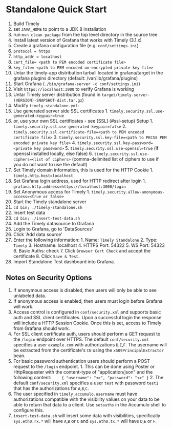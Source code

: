 # Standalone Quick Start

1. Build Timely
  1. set `JAVA_HOME` to point to a JDK 8 installation
  2. run `mvn clean package` from the top level directory in the source tree
2. Install latest version of Grafana that works with Timely (3.1.x)
3. Create a grafana configuration file (e.g: `conf/settings.ini`)
  1. `protocol = https`
  2. `http_addr = localhost`
  3. `cert_file= <path to PEM encoded certificate file>`
  4. `key_file= <path to PEM encoded un-encrypted private key file>`
4. Untar the timely-app distribution tarball located in grafana/target in the grafana plugins directory (default: /var/lib/grafana/plugins)
5. Start Grafana (`./bin/grafana-server -c conf/settings.ini`)
  1. Visit `https://localhost:3000` to verify Grafana is working
6. Untar Timely server distribution (found in `target/timely-server-(VERSION)-SNAPSHOT-dist.tar.gz`)
7. Modify `timely-standalone.yml`:
  1. Use generated server side SSL certificates
    1. `timely.security.ssl.use-generated-keypair=true`
  2. or, use your own SSL certificates - see [SSL] (#ssl-setup) Setup
    1. `timely.security.ssl.use-generated-keypair=false`
    2. `timely.security.ssl.certificate-file=<path to PEM encoded certificate file>`
    3. `timely.security.ssl.key-file=<path to PKCS8 PEM encoded private key file>`
    4. `timely.security.ssl.key-password=<private key password>`
    5. `timely.security.ssl.use-openssl=true` (if openssl installed locally, else false)
    6. `timely.security.ssl.use-ciphers=<list of ciphers>` (comma-delimited list of ciphers to use if you do not want to use the default)
  3. Set Timely domain information, this is used for the HTTP Cookie
    1. `timely.http.host=localhost`
  4. Set Grafana login address, used for HTTP redirect after login
    1. `grafana.http.address=https://localhost:3000/login`
  5. Set Anonymous access for Timely
    1. `timely.security.allow-anonymous-access=<true or false>`
8. Start the Timely standalone server
  1. `cd bin; ./timely-standalone.sh`
9. Insert test data
  1. `cd bin; ./insert-test-data.sh`
10. Add the Timely datasource to Grafana
  1. Login to Grafana, go to 'DataSources'
  2. Click 'Add data source'
  3. Enter the following information:
    1. Name: `Timely Standalone`
    2. Type: `Timely`
    3. Hostname: localhost
    4. HTTPS Port: 54322
    5. WS Port: 54323
    6. Basic Auths: check
    7. Click `Browser Cert Check` and accept the certificate
    8. Click `Save & Test`.
11. Import Standalone Test dashboard into Grafana.


## Notes on Security Options

1. If anonymous access is disabled, then users will only be able to see unlabeled data.
2. If anonymous access is enabled, then users must login before Grafana will work.
3. Access control is configured in `conf/security.xml` and supports basic auth and SSL client certificates. Upon a successful login the response will include a HTTP Session Cookie. Once this is set, access to Timely from Grafana should work.
  1. For SSL client certificate auth, users should perform a GET request to the `/login` endpoint over HTTPS. The default `conf/security.xml` specifies a user `example.com` with authorizations `D`,`E`,`F`. The username will be extracted from the certificate's `CN` using the `x509PrincipalExtractor` bean.
  2. For basic password authentication users should perform a POST request to the `/login` endpoint.
    1. This can be done using Poster or HttpRequester with the content-type of "application/json" and the following content:
    ```    
			{
			  "username": "<>",
			  "password": "<>"
			}
    ```
    2. The default `conf/security.xml` specifies a user `test` with password `test1` that has the authorizations for `A`,`B`,`C`.
4. The user specified in `timely.accumulo.username` must have authorizations compatible with the visibility values on your data to be able to return that data to a client. Use `setauths` in the Accumulo shell to configure this.
5. `insert-test-data.sh` will insert some data with visibilities, specifically `sys.eth0.rx.*` will have `A`,`B` or `C` and `sys.eth0.tx.*` will have `D`,`E` or `F`.

